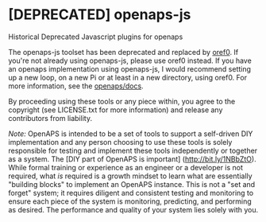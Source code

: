 # [DEPRECATED] openaps-js

Historical Deprecated Javascript plugins for openaps

The openaps-js toolset has been deprecated and replaced by [oref0](https://github.com/openaps/oref0).
If you're not already using openaps-js, please use oref0 instead.
If you have an openaps implementation using openaps-js,
I would recommend setting up a new loop, on a new Pi or at least
in a new directory, using oref0.  For more information, see the
[openaps/docs](https://github.com/openaps/docs).

By proceeding using these tools or any piece within, you agree to the
copyright (see LICENSE.txt for more information) and release any
contributors from liability. 

*Note:* OpenAPS is intended to be a set of tools to support a self-driven DIY
implementation and any person choosing to use these tools is solely
responsible for testing and implement these tools independently or
together as a system.  The [DIY part of OpenAPS is important]
(http://bit.ly/1NBbZtO). While formal training or experience as an
engineer or a developer is not required, what *is* required is a growth
mindset to learn what are essentially "building blocks" to implement an
OpenAPS instance. This is not a "set and forget" system; it requires
diligent and consistent testing and monitoring to ensure each piece of
the system is monitoring, predicting, and performing as desired.  The
performance and quality of your system lies solely with you.
